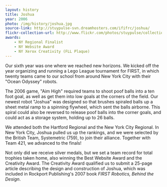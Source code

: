 ```yaml
---
layout: history
title: Joshua
year: 2006
photo: /img/history/joshua.jpg
source-link: http://stuypulse-svn.dreamhosters.com/ififrc/joshua/
flickr-collection-url: http://www.flickr.com/photos/stuypulse/collections/72157632646270872/
awards:
    - NY Regional Finalist
    - NY Website Award
    - NY Xerox Creativity (FLL Plaque)
---
```

Our sixth year was one where we reached new horizons. We kicked off the year organizing and running a Lego League tournament for FIRST, in which twenty teams came to our school from around New York City with their "Ocean Odyssey" robots.

The 2006 game, "Aim High" required teams to shoot poof balls into a ten foot goal, as well as get them into low goals at the corners of the field. Our newest robot "Joshua" was designed so that brushes spiraled balls up a sheet metal ramp to a spinning flywheel, which sent the balls airborne. This spiral could also be reversed to release poof balls into the corner goals, and could act as a storage system, holding up to 26 balls.

We attended both the Hartford Regional and the New York City Regional. In New York City, Joshua pulled us up the rankings, and we were selected by the British Team, Systemetric (759), to join their alliance. Together with Team 421, we advanced to the finals!

Not only did we receive silver medals, but we set a team record for total trophies taken home, also winning the Best Website Award and the Creativity Award. The Creativity Award qualified us to submit a 25-page article describing the design and construction of Joshua, which was included in Rockport Publishing's 2007 book *FIRST Robotics, Behind the Design*.

